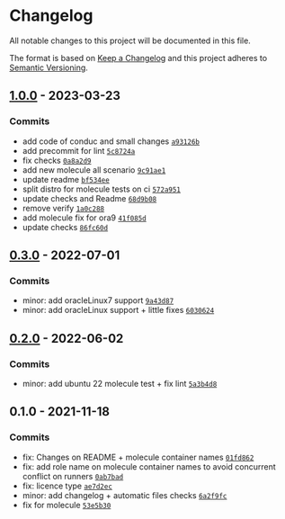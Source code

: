 # Changelog

All notable changes to this project will be documented in this file.

The format is based on [Keep a Changelog](https://keepachangelog.com/en/1.0.0/)
and this project adheres to [Semantic Versioning](https://semver.org/spec/v2.0.0.html).

## [1.0.0](https://github.com/lotusnoir/ansible-system_resolv/compare/0.3.0...1.0.0) - 2023-03-23

### Commits

- add code of conduc and small changes [`a93126b`](https://github.com/lotusnoir/ansible-system_resolv/commit/a93126b2781d81418ae3fc78959230fdb2e01b20)
- add precommit for lint [`5c8724a`](https://github.com/lotusnoir/ansible-system_resolv/commit/5c8724afcdf8db4e4ed5a8493b63fec24fedcdbb)
- fix checks [`0a8a2d9`](https://github.com/lotusnoir/ansible-system_resolv/commit/0a8a2d9ee1015b1626de613f33133ecb226ecd6c)
- add new molecule all scenario [`9c91ae1`](https://github.com/lotusnoir/ansible-system_resolv/commit/9c91ae1ad37f925c827ce74bf021eb5bcbaf35a4)
- update readme [`bf534ee`](https://github.com/lotusnoir/ansible-system_resolv/commit/bf534eee4eed04cefd0eb8cb91181ad3e5d6e8b6)
- split distro for molecule tests on ci [`572a951`](https://github.com/lotusnoir/ansible-system_resolv/commit/572a9511e5292ce85a8b3e0370cac79aeae1fa48)
- update checks and Readme [`68d9b08`](https://github.com/lotusnoir/ansible-system_resolv/commit/68d9b08878167c879dcd2dbc2ecbe2dac108b9f5)
- remove verify [`1a0c288`](https://github.com/lotusnoir/ansible-system_resolv/commit/1a0c2885a7728413a7df772ec2e2282f967a92ba)
- add molecule fix for ora9 [`41f085d`](https://github.com/lotusnoir/ansible-system_resolv/commit/41f085ddd010af1da70f5f8ef0da38bfa139a236)
- update checks [`86fc60d`](https://github.com/lotusnoir/ansible-system_resolv/commit/86fc60d0bccda645f9d66c438d5ae4633ffb12d3)

## [0.3.0](https://github.com/lotusnoir/ansible-system_resolv/compare/0.2.0...0.3.0) - 2022-07-01

### Commits

- minor: add oracleLinux7 support [`9a43d87`](https://github.com/lotusnoir/ansible-system_resolv/commit/9a43d87a20a31a8487ce00f94adb54981e52e999)
- minor: add oracleLinux support + little fixes [`6030624`](https://github.com/lotusnoir/ansible-system_resolv/commit/6030624ef6804d6218def2af1e909a0fc9c73b46)

## [0.2.0](https://github.com/lotusnoir/ansible-system_resolv/compare/0.1.0...0.2.0) - 2022-06-02

### Commits

- minor: add ubuntu 22 molecule test + fix lint [`5a3b4d8`](https://github.com/lotusnoir/ansible-system_resolv/commit/5a3b4d800cf74e2598deba2e08eb8b65331c73a2)

## 0.1.0 - 2021-11-18

### Commits

- fix: Changes on README + molecule container names [`01fd862`](https://github.com/lotusnoir/ansible-system_resolv/commit/01fd8625e5f75bd662ee3ba3854b11c13544eb60)
- fix: add role name on molecule container names to avoid concurrent conflict on runners [`0ab7bad`](https://github.com/lotusnoir/ansible-system_resolv/commit/0ab7bad141034130caac1891ae694ad9792f57b8)
- fix: licence type [`ae7d2ec`](https://github.com/lotusnoir/ansible-system_resolv/commit/ae7d2ec6cc0d57c0a83fe0843da6776f8e577206)
- minor: add changelog + automatic files checks [`6a2f9fc`](https://github.com/lotusnoir/ansible-system_resolv/commit/6a2f9fca9670257ea7346648bf62ad1f4308a092)
- fix for molecule [`53e5b30`](https://github.com/lotusnoir/ansible-system_resolv/commit/53e5b30a85a560748de9499677e3d9af64bb7e09)

